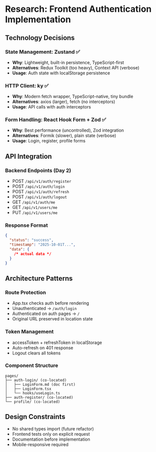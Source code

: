 # Research: Frontend Authentication Implementation

## Technology Decisions

### State Management: Zustand ✅

- **Why**: Lightweight, built-in persistence, TypeScript-first
- **Alternatives**: Redux Toolkit (too heavy), Context API (verbose)
- **Usage**: Auth state with localStorage persistence

### HTTP Client: ky ✅

- **Why**: Modern fetch wrapper, TypeScript-native, tiny bundle
- **Alternatives**: axios (larger), fetch (no interceptors)
- **Usage**: API calls with auth interceptors

### Form Handling: React Hook Form + Zod ✅

- **Why**: Best performance (uncontrolled), Zod integration
- **Alternatives**: Formik (slower), plain state (verbose)
- **Usage**: Login, register, profile forms

## API Integration

### Backend Endpoints (Day 2)

- POST `/api/v1/auth/register`
- POST `/api/v1/auth/login`
- POST `/api/v1/auth/refresh`
- POST `/api/v1/auth/logout`
- GET `/api/v1/auth/me`
- GET `/api/v1/users/me`
- PUT `/api/v1/users/me`

### Response Format

```json
{
  "status": "success",
  "timestamp": "2025-10-01T...",
  "data": {
    /* actual data */
  }
}
```

## Architecture Patterns

### Route Protection

- App.tsx checks auth before rendering
- Unauthenticated → `/auth/login`
- Authenticated on auth pages → `/`
- Original URL preserved in location state

### Token Management

- accessToken + refreshToken in localStorage
- Auto-refresh on 401 response
- Logout clears all tokens

### Component Structure

```
pages/
├── auth-login/ (co-located)
│   ├── LoginForm.md (doc first)
│   ├── LoginForm.tsx
│   └── hooks/useLogin.ts
├── auth-register/ (co-located)
└── profile/ (co-located)
```

## Design Constraints

- No shared types import (future refactor)
- Frontend tests only on explicit request
- Documentation before implementation
- Mobile-responsive required


